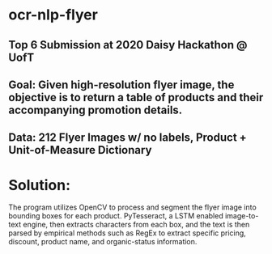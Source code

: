 # ocr-nlp-flyer

Top 6 Submission at 2020 Daisy Hackathon @ UofT 
------------------------------------------------
Goal: Given high-resolution flyer image, the objective is to return a table of products and their accompanying promotion details.
--------------
Data: 212 Flyer Images w/ no labels, Product + Unit-of-Measure Dictionary
----------------
# Solution:
The program utilizes OpenCV to process and segment the flyer image into bounding boxes for each product. PyTesseract, a LSTM enabled image-to-text engine, then extracts characters from each box, and the text is then parsed by empirical methods such as RegEx to extract specific pricing, discount, product name, and organic-status information.

